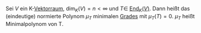 Sei $V$ ein K-[Vektorraum](Vektorraum.md), $\dim_K(V)=n<\infty$ und $T\in$ [End$_K(V)$](lineare%20Abbildung.md#Endomorphismus).  Dann heißt das (eindeutige) normierte Polynom  $\mu_T$ minimalen [Grades](Grad%20eines%20Polynoms.md) mit $\mu_T(T)=0$. $\mu_T$ heißt Minimalpolynom von T.